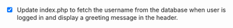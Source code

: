 - [x] Update index.php to fetch the username from the database when user is logged in and display a greeting message in the header.
